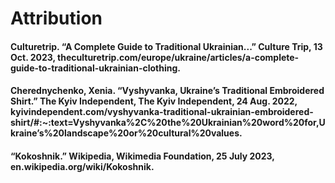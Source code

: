 # Attribution
#### Culturetrip. “A Complete Guide to Traditional Ukrainian...” Culture Trip, 13 Oct. 2023, theculturetrip.com/europe/ukraine/articles/a-complete-guide-to-traditional-ukrainian-clothing. 
#### Cherednychenko, Xenia. “Vyshyvanka, Ukraine’s Traditional Embroidered Shirt.” The Kyiv Independent, The Kyiv Independent, 24 Aug. 2022, kyivindependent.com/vyshyvanka-traditional-ukrainian-embroidered-shirt/#:~:text=Vyshyvanka%2C%20the%20Ukrainian%20word%20for,Ukraine’s%20landscape%20or%20cultural%20values.
#### “Kokoshnik.” Wikipedia, Wikimedia Foundation, 25 July 2023, en.wikipedia.org/wiki/Kokoshnik.




